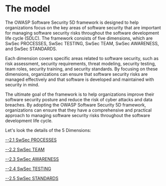 # The model

The OWASP Software Security 5D framework is designed to help organizations focus on the key areas of software security that are important for managing software security risks throughout the software development life cycle (SDLC). The framework consists of five dimensions, which are SwSec PROCESSES, SwSec TESTING, SwSec TEAM, SwSec AWARENESS, and SwSec STANDARDS.

Each dimension covers specific areas related to software security, such as risk assessment, security requirements, threat modeling, security testing, team roles, security training, and security standards. By focusing on these dimensions, organizations can ensure that software security risks are managed effectively and that software is developed and maintained with security in mind.

The ultimate goal of the framework is to help organizations improve their software security posture and reduce the risk of cyber attacks and data breaches. By adopting the OWASP Software Security 5D framework, organizations can ensure that they have a comprehensive and practical approach to managing software security risks throughout the software development life cycle.

Let's look the details of the 5 Dimensions:

[--2.1 SwSec PROCESSES](2.1SwSec-PROCESSES.md)

[--2.2 SwSec TEAM](2.2-SwSec-TEAM.md)

[--2.3 SwSec AWARENESS](2.3-SwSec-AWARENESS.md)

[--2.4 SwSec TESTING](2.4-SwSec-TESTING.md)

[--2.5 SwSec STANDARDS](2.5-SwSec-STANDARDS.md)
